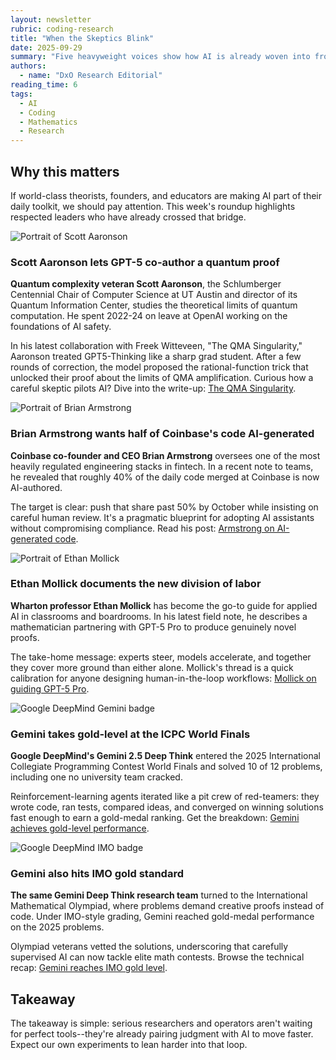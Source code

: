 ```yaml
---
layout: newsletter
rubric: coding-research
title: "When the Skeptics Blink"
date: 2025-09-29
summary: "Five heavyweight voices show how AI is already woven into frontier research, production code, competitions, and math olympiads."
authors:
  - name: "DxO Research Editorial"
reading_time: 6
tags:
  - AI
  - Coding
  - Mathematics
  - Research
---
```


## Why this matters

If world-class theorists, founders, and educators are making AI part of their daily toolkit, we should pay attention. This week's roundup highlights respected leaders who have already crossed that bridge.

<div class="story">
  <img src="{{ '/assets/images/newsletters/coding-research/2025-09-29-ai-adoption/Aaronson_Scott.jpg' | relative_url }}" alt="Portrait of Scott Aaronson" class="story__avatar" />
  <div class="story__content">
    <h3>Scott Aaronson lets GPT-5 co-author a quantum proof</h3>
    <p><strong class="highlight highlight--indigo">Quantum complexity veteran Scott Aaronson</strong>, the Schlumberger Centennial Chair of Computer Science at UT Austin and director of its Quantum Information Center, studies the theoretical limits of quantum computation. He spent 2022-24 on leave at OpenAI working on the foundations of AI safety.</p>
    <p>In his latest collaboration with Freek Witteveen, "The QMA Singularity," Aaronson treated <span class="highlight highlight--blue">GPT5-Thinking</span> like a sharp grad student. After a few rounds of correction, the model proposed the rational-function trick that unlocked their proof about the limits of QMA amplification. Curious how a careful skeptic pilots AI? Dive into the write-up: <a href="https://scottaaronson.blog/?p=9183">The QMA Singularity</a>.</p>
  </div>
</div>

<div class="story">
  <img src="{{ '/assets/images/newsletters/coding-research/2025-09-29-ai-adoption/brian.png' | relative_url }}" alt="Portrait of Brian Armstrong" class="story__avatar" />
  <div class="story__content">
    <h3>Brian Armstrong wants half of Coinbase's code AI-generated</h3>
    <p><strong class="highlight highlight--orange">Coinbase co-founder and CEO Brian Armstrong</strong> oversees one of the most heavily regulated engineering stacks in fintech. In a recent note to teams, he revealed that roughly 40% of the daily code merged at Coinbase is now AI-authored.</p>
    <p>The target is clear: push that share past 50% by October while insisting on careful human review. It's a pragmatic blueprint for adopting AI assistants without compromising compliance. Read his post: <a href="https://x.com/brian_armstrong/status/1963315806248604035?s=43&t=DkRB7gwliseO9zTSw4pBJA">Armstrong on AI-generated code</a>.</p>
  </div>
</div>

<div class="story">
  <img src="{{ '/assets/images/newsletters/coding-research/2025-09-29-ai-adoption/ethan.jpg' | relative_url }}" alt="Portrait of Ethan Mollick" class="story__avatar" />
  <div class="story__content">
    <h3>Ethan Mollick documents the new division of labor</h3>
    <p><strong class="highlight highlight--teal">Wharton professor Ethan Mollick</strong> has become the go-to guide for applied AI in classrooms and boardrooms. In his latest field note, he describes a mathematician partnering with GPT-5 Pro to produce genuinely novel proofs.</p>
    <p>The take-home message: experts steer, models accelerate, and together they cover more ground than either alone. Mollick's thread is a quick calibration for anyone designing human-in-the-loop workflows: <a href="https://x.com/emollick/status/1964447221853966775?s=58&t=PNRV2BDG854eWRibC86Qfw">Mollick on guiding GPT-5 Pro</a>.</p>
  </div>
</div>

<div class="story">
  <img src="{{ '/assets/images/newsletters/coding-research/2025-09-29-ai-adoption/deepmind.png' | relative_url }}" alt="Google DeepMind Gemini badge" class="story__avatar" />
  <div class="story__content">
    <h3>Gemini takes gold-level at the ICPC World Finals</h3>
    <p><strong class="highlight highlight--blue">Google DeepMind's Gemini 2.5 Deep Think</strong> entered the 2025 International Collegiate Programming Contest World Finals and solved 10 of 12 problems, including one no university team cracked.</p>
    <p>Reinforcement-learning agents iterated like a pit crew of red-teamers: they wrote code, ran tests, compared ideas, and converged on winning solutions fast enough to earn a gold-medal ranking. Get the breakdown: <a href="https://deepmind.google/discover/blog/gemini-achieves-gold-level-performance-at-the-international-collegiate-programming-contest-world-finals/">Gemini achieves gold-level performance</a>.</p>
  </div>
</div>

<div class="story">
  <img src="{{ '/assets/images/newsletters/coding-research/2025-09-29-ai-adoption/deepmind.png' | relative_url }}" alt="Google DeepMind IMO badge" class="story__avatar" />
  <div class="story__content">
    <h3>Gemini also hits IMO gold standard</h3>
    <p><strong class="highlight highlight--indigo">The same Gemini Deep Think research team</strong> turned to the International Mathematical Olympiad, where problems demand creative proofs instead of code. Under IMO-style grading, Gemini reached gold-medal performance on the 2025 problems.</p>
    <p>Olympiad veterans vetted the solutions, underscoring that carefully supervised AI can now tackle elite math contests. Browse the technical recap: <a href="https://deepmind.google/discover/blog/advanced-version-of-gemini-with-deep-think-officially-achieves-gold-medal-standard-at-the-international-mathematical-olympiad/">Gemini reaches IMO gold level</a>.</p>
  </div>
</div>

## Takeaway

The takeaway is simple: serious researchers and operators aren't waiting for perfect tools--they're already pairing judgment with AI to move faster. Expect our own experiments to lean harder into that loop.
